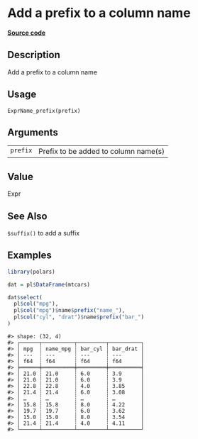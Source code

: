 

# Add a prefix to a column name

[**Source code**](https://github.com/pola-rs/r-polars/tree/1fd6c01b862685c50e295d9b2ef690a69c3a7963/R/expr__name.R#L36)

## Description

Add a prefix to a column name

## Usage

<pre><code class='language-R'>ExprName_prefix(prefix)
</code></pre>

## Arguments

<table>
<tr>
<td style="white-space: nowrap; font-family: monospace; vertical-align: top">
<code id="ExprName_prefix_:_prefix">prefix</code>
</td>
<td>
Prefix to be added to column name(s)
</td>
</tr>
</table>

## Value

Expr

## See Also

<code>$suffix()</code> to add a suffix

## Examples

``` r
library(polars)

dat = pl$DataFrame(mtcars)

dat$select(
  pl$col("mpg"),
  pl$col("mpg")$name$prefix("name_"),
  pl$col("cyl", "drat")$name$prefix("bar_")
)
```

    #> shape: (32, 4)
    #> ┌──────┬──────────┬─────────┬──────────┐
    #> │ mpg  ┆ name_mpg ┆ bar_cyl ┆ bar_drat │
    #> │ ---  ┆ ---      ┆ ---     ┆ ---      │
    #> │ f64  ┆ f64      ┆ f64     ┆ f64      │
    #> ╞══════╪══════════╪═════════╪══════════╡
    #> │ 21.0 ┆ 21.0     ┆ 6.0     ┆ 3.9      │
    #> │ 21.0 ┆ 21.0     ┆ 6.0     ┆ 3.9      │
    #> │ 22.8 ┆ 22.8     ┆ 4.0     ┆ 3.85     │
    #> │ 21.4 ┆ 21.4     ┆ 6.0     ┆ 3.08     │
    #> │ …    ┆ …        ┆ …       ┆ …        │
    #> │ 15.8 ┆ 15.8     ┆ 8.0     ┆ 4.22     │
    #> │ 19.7 ┆ 19.7     ┆ 6.0     ┆ 3.62     │
    #> │ 15.0 ┆ 15.0     ┆ 8.0     ┆ 3.54     │
    #> │ 21.4 ┆ 21.4     ┆ 4.0     ┆ 4.11     │
    #> └──────┴──────────┴─────────┴──────────┘
